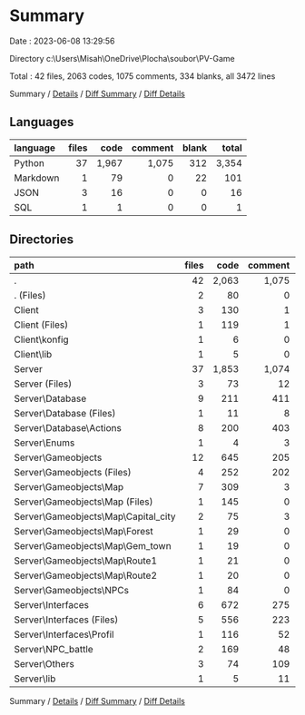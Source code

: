 # Summary

Date : 2023-06-08 13:29:56

Directory c:\\Users\\Misah\\OneDrive\\Plocha\\soubor\\PV-Game

Total : 42 files,  2063 codes, 1075 comments, 334 blanks, all 3472 lines

Summary / [Details](details.md) / [Diff Summary](diff.md) / [Diff Details](diff-details.md)

## Languages
| language | files | code | comment | blank | total |
| :--- | ---: | ---: | ---: | ---: | ---: |
| Python | 37 | 1,967 | 1,075 | 312 | 3,354 |
| Markdown | 1 | 79 | 0 | 22 | 101 |
| JSON | 3 | 16 | 0 | 0 | 16 |
| SQL | 1 | 1 | 0 | 0 | 1 |

## Directories
| path | files | code | comment | blank | total |
| :--- | ---: | ---: | ---: | ---: | ---: |
| . | 42 | 2,063 | 1,075 | 334 | 3,472 |
| . (Files) | 2 | 80 | 0 | 22 | 102 |
| Client | 3 | 130 | 1 | 15 | 146 |
| Client (Files) | 1 | 119 | 1 | 14 | 134 |
| Client\\konfig | 1 | 6 | 0 | 0 | 6 |
| Client\\lib | 1 | 5 | 0 | 1 | 6 |
| Server | 37 | 1,853 | 1,074 | 297 | 3,224 |
| Server (Files) | 3 | 73 | 12 | 10 | 95 |
| Server\\Database | 9 | 211 | 411 | 28 | 650 |
| Server\\Database (Files) | 1 | 11 | 8 | 2 | 21 |
| Server\\Database\\Actions | 8 | 200 | 403 | 26 | 629 |
| Server\\Enums | 1 | 4 | 3 | 1 | 8 |
| Server\\Gameobjects | 12 | 645 | 205 | 115 | 965 |
| Server\\Gameobjects (Files) | 4 | 252 | 202 | 48 | 502 |
| Server\\Gameobjects\\Map | 7 | 309 | 3 | 55 | 367 |
| Server\\Gameobjects\\Map (Files) | 1 | 145 | 0 | 31 | 176 |
| Server\\Gameobjects\\Map\\Capital_city | 2 | 75 | 3 | 14 | 92 |
| Server\\Gameobjects\\Map\\Forest | 1 | 29 | 0 | 3 | 32 |
| Server\\Gameobjects\\Map\\Gem_town | 1 | 19 | 0 | 2 | 21 |
| Server\\Gameobjects\\Map\\Route1 | 1 | 21 | 0 | 3 | 24 |
| Server\\Gameobjects\\Map\\Route2 | 1 | 20 | 0 | 2 | 22 |
| Server\\Gameobjects\\NPCs | 1 | 84 | 0 | 12 | 96 |
| Server\\Interfaces | 6 | 672 | 275 | 105 | 1,052 |
| Server\\Interfaces (Files) | 5 | 556 | 223 | 85 | 864 |
| Server\\Interfaces\\Profil | 1 | 116 | 52 | 20 | 188 |
| Server\\NPC_battle | 2 | 169 | 48 | 22 | 239 |
| Server\\Others | 3 | 74 | 109 | 15 | 198 |
| Server\\lib | 1 | 5 | 11 | 1 | 17 |

Summary / [Details](details.md) / [Diff Summary](diff.md) / [Diff Details](diff-details.md)